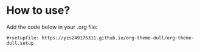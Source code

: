 # How to use?

Add the code below in your .org file:

```
#+setupfile: https://yzs249175311.github.io/org-theme-dull/org-theme-dull.setup
```
